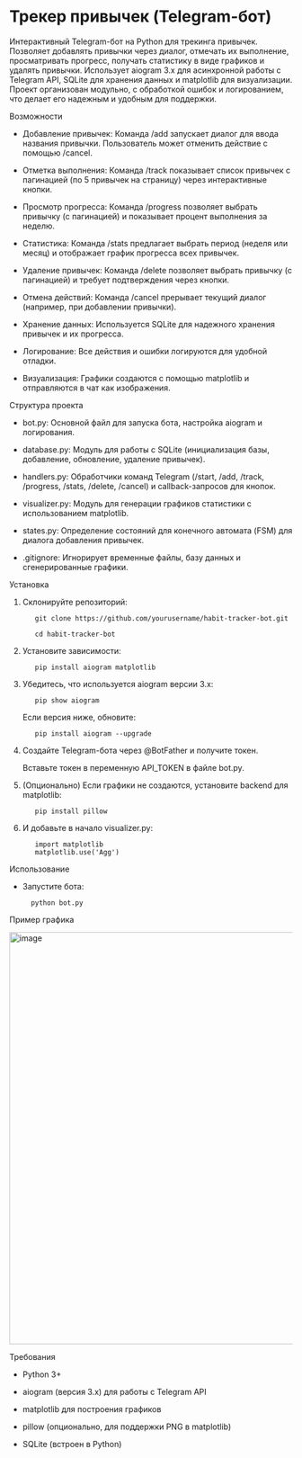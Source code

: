 # Трекер привычек (Telegram-бот)
Интерактивный Telegram-бот на Python для трекинга привычек. Позволяет добавлять привычки через диалог, отмечать их выполнение, просматривать прогресс, получать статистику в виде графиков и удалять привычки. Использует aiogram 3.x для асинхронной работы с Telegram API, SQLite для хранения данных и matplotlib для визуализации. Проект организован модульно, с обработкой ошибок и логированием, что делает его надежным и удобным для поддержки.

Возможности





- Добавление привычек: Команда /add запускает диалог для ввода названия привычки. Пользователь может отменить действие с помощью /cancel.



- Отметка выполнения: Команда /track показывает список привычек с пагинацией (по 5 привычек на страницу) через интерактивные кнопки.



- Просмотр прогресса: Команда /progress позволяет выбрать привычку (с пагинацией) и показывает процент выполнения за неделю.



- Статистика: Команда /stats предлагает выбрать период (неделя или месяц) и отображает график прогресса всех привычек.



- Удаление привычек: Команда /delete позволяет выбрать привычку (с пагинацией) и требует подтверждения через кнопки.



- Отмена действий: Команда /cancel прерывает текущий диалог (например, при добавлении привычки).



- Хранение данных: Используется SQLite для надежного хранения привычек и их прогресса.



- Логирование: Все действия и ошибки логируются для удобной отладки.



- Визуализация: Графики создаются с помощью matplotlib и отправляются в чат как изображения.

Структура проекта

- bot.py: Основной файл для запуска бота, настройка aiogram и логирования.



- database.py: Модуль для работы с SQLite (инициализация базы, добавление, обновление, удаление привычек).



- handlers.py: Обработчики команд Telegram (/start, /add, /track, /progress, /stats, /delete, /cancel) и callback-запросов для кнопок.



- visualizer.py: Модуль для генерации графиков статистики с использованием matplotlib.



- states.py: Определение состояний для конечного автомата (FSM) для диалога добавления привычек.



- .gitignore: Игнорирует временные файлы, базу данных и сгенерированные графики.

Установка





1. Склонируйте репозиторий:

          git clone https://github.com/yourusername/habit-tracker-bot.git
  
          cd habit-tracker-bot



2. Установите зависимости:

          pip install aiogram matplotlib

3. Убедитесь, что используется aiogram версии 3.x:

          pip show aiogram

    Если версия ниже, обновите:

          pip install aiogram --upgrade



4. Создайте Telegram-бота через @BotFather и получите токен.



    Вставьте токен в переменную API_TOKEN в файле bot.py.



5. (Опционально) Если графики не создаются, установите backend для matplotlib:

          pip install pillow

6. И добавьте в начало visualizer.py:

          import matplotlib
          matplotlib.use('Agg')

Использование

  - Запустите бота:

          python bot.py

Пример графика

<img width="767" height="733" alt="image" src="https://github.com/user-attachments/assets/42be3dd7-98ae-426e-872c-4bfba64f5456" />

Требования





  - Python 3+



  - aiogram (версия 3.x) для работы с Telegram API



  - matplotlib для построения графиков



  - pillow (опционально, для поддержки PNG в matplotlib)



  - SQLite (встроен в Python)

